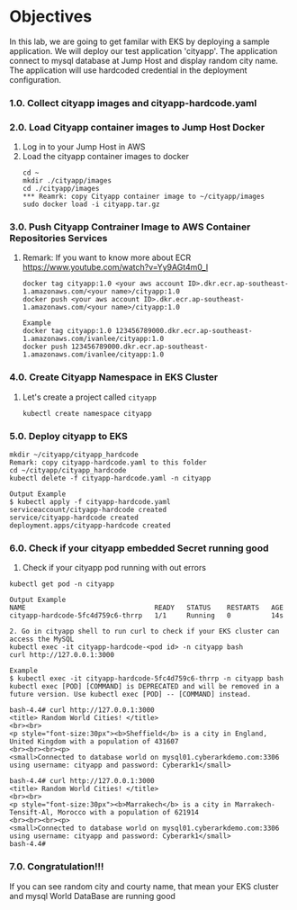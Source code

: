 # Objectives
In this lab, we are going to get familar with EKS by deploying a sample application.
We will deploy our test application 'cityapp'. 
The application connect to mysql database at Jump Host and display random city name. 
The application will use hardcoded credential in the deployment configuration.

### 1.0. Collect cityapp images and cityapp-hardcode.yaml

### 2.0. Load Cityapp container images to Jump Host Docker

1. Log in to your Jump Host in AWS
2. Load the cityapp container images to docker
   ```
   cd ~
   mkdir ./cityapp/images
   cd ./cityapp/images
   *** Reamrk: copy Cityapp container image to ~/cityapp/images
   sudo docker load -i cityapp.tar.gz

### 3.0. Push Cityapp Contrainer Image to AWS Container Repositories Services
1. Remark: If you want to know more about ECR https://www.youtube.com/watch?v=Yy9AGt4m0_I
   ```
   docker tag cityapp:1.0 <your aws account ID>.dkr.ecr.ap-southeast-1.amazonaws.com/<your name>/cityapp:1.0
   docker push <your aws account ID>.dkr.ecr.ap-southeast-1.amazonaws.com/<your name>/cityapp:1.0
   ```
   ```
   Example
   docker tag cityapp:1.0 123456789000.dkr.ecr.ap-southeast-1.amazonaws.com/ivanlee/cityapp:1.0
   docker push 123456789000.dkr.ecr.ap-southeast-1.amazonaws.com/ivanlee/cityapp:1.0
   ```
   
### 4.0. Create Cityapp Namespace in EKS Cluster

1. Let's create a project called `cityapp`
   ```
   kubectl create namespace cityapp
   ```
### 5.0. Deploy cityapp to EKS

```
mkdir ~/cityapp/cityapp_hardcode
Remark: copy cityapp-hardcode.yaml to this folder
cd ~/cityapp/cityapp_hardcode
kubectl delete -f cityapp-hardcode.yaml -n cityapp
```
```
Output Example
$ kubectl apply -f cityapp-hardcode.yaml
serviceaccount/cityapp-hardcode created
service/cityapp-hardcode created
deployment.apps/cityapp-hardcode created
```
### 6.0. Check if your cityapp embedded Secret running good

1. Check if your cityapp pod running with out errors
```
kubectl get pod -n cityapp
```
```
Output Example
NAME                                READY   STATUS    RESTARTS   AGE
cityapp-hardcode-5fc4d759c6-thrrp   1/1     Running   0          14s
```
```
2. Go in cityapp shell to run curl to check if your EKS cluster can access the MySQL
kubectl exec -it cityapp-hardcode-<pod id> -n cityapp bash
curl http://127.0.0.1:3000
```
```
Example
$ kubectl exec -it cityapp-hardcode-5fc4d759c6-thrrp -n cityapp bash
kubectl exec [POD] [COMMAND] is DEPRECATED and will be removed in a future version. Use kubectl exec [POD] -- [COMMAND] instead.

bash-4.4# curl http://127.0.0.1:3000
<title> Random World Cities! </title>
<br><br>
<p style="font-size:30px"><b>Sheffield</b> is a city in England, United Kingdom with a population of 431607
<br><br><br><p>
<small>Connected to database world on mysql01.cyberarkdemo.com:3306 using username: cityapp and password: Cyberark1</small>

bash-4.4# curl http://127.0.0.1:3000
<title> Random World Cities! </title>
<br><br>
<p style="font-size:30px"><b>Marrakech</b> is a city in Marrakech-Tensift-Al, Morocco with a population of 621914
<br><br><br><p>
<small>Connected to database world on mysql01.cyberarkdemo.com:3306 using username: cityapp and password: Cyberark1</small>
bash-4.4#
```

### 7.0. Congratulation!!!
If you can see random city and courty name, that mean your EKS cluster and mysql World DataBase are running good
